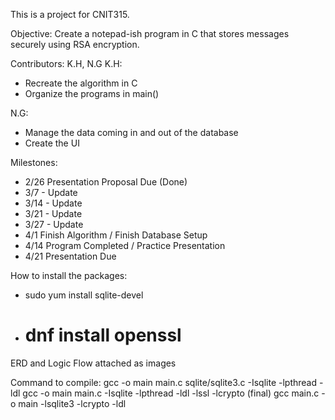 This is a project for CNIT315.

Objective: Create a notepad-ish program in C that stores messages securely using RSA encryption.

Contributors: K.H, N.G
K.H: 
- Recreate the algorithm in C
- Organize the programs in main()

N.G:
- Manage the data coming in and out of the database
- Create the UI

Milestones:
- 2/26 Presentation Proposal Due (Done)
- 3/7 - Update
- 3/14 - Update
- 3/21 - Update
- 3/27 - Update
- 4/1 Finish Algorithm / Finish Database Setup
- 4/14 Program Completed / Practice Presentation
- 4/21 Presentation Due

How to install the packages:
- sudo yum install sqlite-devel
- # dnf install openssl

ERD and Logic Flow attached as images

Command to compile:
gcc -o main main.c sqlite/sqlite3.c -Isqlite -lpthread -ldl
gcc -o main main.c -Isqlite -lpthread -ldl -lssl -lcrypto
(final) gcc main.c -o main -lsqlite3 -lcrypto -ldl
